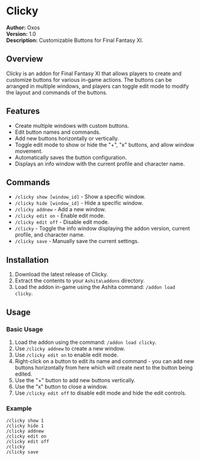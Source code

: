 # Clicky

**Author:** Oxos  
**Version:** 1.0  
**Description:** Customizable Buttons for Final Fantasy XI.

## Overview

Clicky is an addon for Final Fantasy XI that allows players to create and customize buttons for various in-game actions. The buttons can be arranged in multiple windows, and players can toggle edit mode to modify the layout and commands of the buttons.

## Features

- Create multiple windows with custom buttons.
- Edit button names and commands.
- Add new buttons horizontally or vertically.
- Toggle edit mode to show or hide the "+", "x" buttons, and allow window movement.
- Automatically saves the button configuration.
- Displays an info window with the current profile and character name.

## Commands

- `/clicky show [window_id]` - Show a specific window.
- `/clicky hide [window_id]` - Hide a specific window.
- `/clicky addnew` - Add a new window.
- `/clicky edit on` - Enable edit mode.
- `/clicky edit off` - Disable edit mode.
- `/clicky` - Toggle the info window displaying the addon version, current profile, and character name.
- `/clicky save` - Manually save the current settings.

## Installation

1. Download the latest release of Clicky.
2. Extract the contents to your `Ashita\addons` directory.
3. Load the addon in-game using the Ashita command: `/addon load clicky`.

## Usage

### Basic Usage

1. Load the addon using the command: `/addon load clicky`.
2. Use `/clicky addnew` to create a new window.
3. Use `/clicky edit on` to enable edit mode.
4. Right-click on a button to edit its name and command - you can add new buttons horizontally from here which will create next to the button being edited.
5. Use the "+" button to add new buttons vertically.
6. Use the "x" button to close a window.
7. Use `/clicky edit off` to disable edit mode and hide the edit controls.

### Example

```plaintext
/clicky show 1
/clicky hide 1
/clicky addnew
/clicky edit on
/clicky edit off
/clicky
/clicky save
